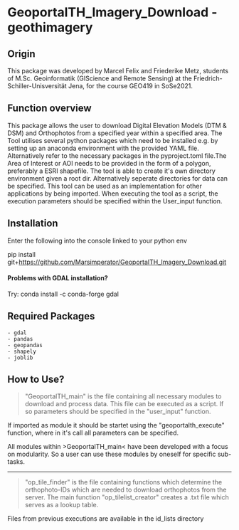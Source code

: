 # GeoportalTH_Imagery_Download - geothimagery

## Origin

This package was developed by Marcel Felix and Friederike Metz, students of M.Sc. Geoinformatik (GIScience and Remote Sensing) at the Friedrich-Schiller-Unisversität Jena, for the course GEO419 in SoSe2021.

## Function overview

This package allows the user to download Digital Elevation Models (DTM & DSM) and Orthophotos 
from a specified year within a specified area. The Tool utilises several python packages
which need to be installed e.g. by setting up an anaconda environment with the provided YAML 
file. Alternatively refer to the necessary packages in the pyproject.toml file.The Area of 
Interest or AOI needs to be provided in the form of a polygon, preferably a ESRI shapefile. 
The tool is able to create it's own directory environment given a root dir. Alternatively 
seperate directories for data can be specified. This tool can be used as an implementation 
for other applications by being imported. When executing the tool as a script, the execution 
parameters should be specified within the User_input function.

## Installation

Enter the following into the console linked to your python env

pip install git+https://github.com/Marsimperator/GeoportalTH_Imagery_Download.git

#### Problems with GDAL installation?

Try: conda install -c conda-forge gdal

## Required Packages

	- gdal
	- pandas
	- geopandas
	- shapely
	- joblib


## How to Use?

>"GeoportalTH_main" is the file containing all necessary modules to download and process data.
This file can be executed as a script. If so parameters should be specified in the "user_input" function.

If imported as module it should be startet using the "geoportalth_execute" function, where in it's call all parameters can be specified. 

All modules within >GeoportalTH_main< have been developed with a focus on modularity. So a user can use these modules by oneself for specific sub-tasks.

------------
>"op_tile_finder" is the file containing functions which determine the orthophoto-IDs which are needed to download orthophotos from the server. The main function "op_tilelist_creator" creates a .txt file which serves as a lookup table.

Files from previous executions are available in the id_lists directory

